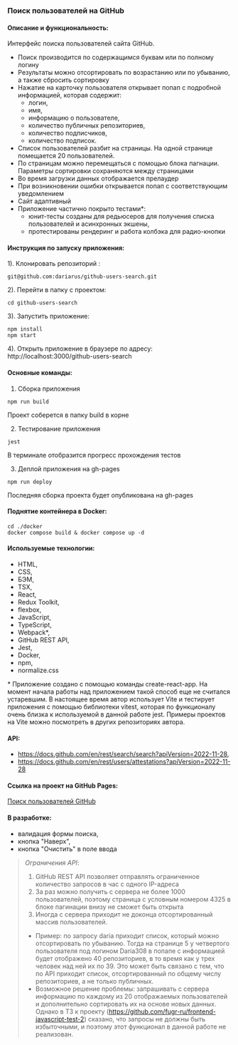 ### Поиск пользователей на GitHub

#### Описание и функциональность:
Интерфейс поиска пользователей сайта GitHub.
- Поиск производится по содержащимся буквам или по полному логину
- Результаты можно отсортировать по возрастанию или по убыванию, а также сбросить сортировку
- Нажатие на карточку пользователя открывает попап с подробной информацией, которая содержит:  
  - логин, 
  - имя,
  - информацию о пользователе,
  - количество публичных репозиториев,
  - количество подписчиков,
  - количество подписок.
- Список пользователей разбит на страницы. На одной странице помещается 20 пользователей.
- По страницам можно перемещаться с помощью блока пагнации. Параметры сортировки сохраняются между страницами
- Во время загрузки данных отображается прелаудер
- При возникновении ошибки открывается попап с соответствующим уведомлением
- Сайт адаптивный
- Приложение частично покрыто тестами*:  
  - юнит-тесты созданы для редьюсеров для получения списка пользователей и асинхронных экшены,  
  - протестированы рендеринг и работа колбэка для радио-кнопки

#### Инструкция по запуску приложения:

1). Клонировать репозиторий :
```
git@github.com:dariarus/github-users-search.git
```

2). Перейти в папку с проектом:
```shell
cd github-users-search
```

3). Запустить приложение:
```shell
npm install
npm start
```

4). Открыть приложение в браузере по адресу:
http://localhost:3000/github-users-search

#### Основные команды:
1. Сборка приложения
```shell
npm run build
```
Проект соберется в папку build в корне

2. Тестирование приложения
```shell
jest
```
В терминале отобразится прогресс прохождения тестов

3. Деплой приложения на gh-pages
```shell
npm run deploy
```
Последняя сборка проекта будет опубликована на gh-pages

#### Поднятие контейнера в Docker:
```shell
cd ./docker
docker compose build & docker compose up -d
```

####  Используемые технологии: 
- HTML, 
- CSS, 
- БЭМ,
- TSX,
- React,
- Redux Toolkit, 
- flexbox, 
- JavaScript, 
- TypeScript, 
- Webpack*, 
- GitHub REST API, 
- Jest, 
- Docker, 
- npm, 
- normalize.css

\* Приложение создано с помощью команды create-react-app. На момент начала работы над приложением такой способ еще не считался устаревшим. В настоящее время автор использует Vite и тестирует приложения с помощью библиотеки vitest, которая по функционалу очень близка к используемой в данной работе jest. Примеры проектов на Vite можно посмотреть в других репозиториях автора. 

#### API: 
- https://docs.github.com/en/rest/search/search?apiVersion=2022-11-28, 
- https://docs.github.com/en/rest/users/attestations?apiVersion=2022-11-28

#### Ссылка на проект на GitHub Pages:
[Поиск пользователей GitHub](https://dariarus.github.io/github-users-search/)

#### В разработке: 
- валидация формы поиска, 
- кнопка "Наверх", 
- кнопка "Очистить" в поле ввода

> *Ограничения API*: 
> 1. GitHub REST API позволяет отправлять ограниченное количество запросов  в час с одного IP-адреса
> 2. За раз можно получить с сервера не более 1000 пользователей, поэтому страница с условным номером 4325 в блоке пагинации внизу не сможет быть открыта
> 3. Иногда с сервера приходит не доконца отсортированный массив пользователей.
> - Пример: по запросу daria приходит список, который можно отсортировать по убыванию. Тогда на странице 5 у четвертого пользователя под логином Daria308 в попапе с информацией будет отображено 40 репозиториев, в то время как у трех человек над ней их по 39. Это может быть связано с тем, что по API приходит список, отсортированный по общему числу репозиториев, а не только публичных.
> - Возможное решение проблемы: запрашивать с сервера информацию по каждому из 20 отображаемых пользователей и дополнительно сортировать их на основе новых данных. Однако в ТЗ к проекту (https://github.com/fugr-ru/frontend-javascript-test-2) сказано, что запросы не должны быть избыточными, и поэтому этот функционал в данной работе не реализован.
